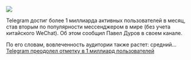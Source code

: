 <!--2025-03-19 14:41:30-->
<div class="yb">
  <div class="rss smaller1 habr"><img src="https://habrastorage.org/getpro/habr/upload_files/756/b03/c7a/756b03c7a25f2f45761d8bed138ba5c3.jpg" /><p>Telegram достиг более 1 миллиарда активных пользователей в месяц, став вторым по популярности мессенджером в мире (без учета китайского WeChat). Об этом сообщил Павел Дуров в своем канале.</p><p>По его словам, вовлеченность аудитории также растет: средний... <br><a class="light" href="https://habr.com/ru/news/892430/?utm_source=habrahabr&utm_medium=rss&utm_campaign=892430">Telegram преодолел отметку в 1 миллиард пользователей</a></div>
</div>
